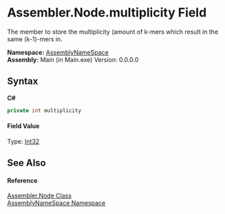# Assembler.Node.multiplicity Field
 

The member to store the multiplicity (amount of k-mers which result in the same (k-1)-mers in.

**Namespace:**&nbsp;<a href="6bcc80ef-5cfd-db5f-1eb2-7297d1c16397">AssemblyNameSpace</a><br />**Assembly:**&nbsp;Main (in Main.exe) Version: 0.0.0.0

## Syntax

**C#**<br />
``` C#
private int multiplicity
```


#### Field Value
Type: <a href="http://msdn2.microsoft.com/en-us/library/td2s409d" target="_blank">Int32</a>

## See Also


#### Reference
<a href="832e0431-cd84-4735-6a18-7ba1139e6788">Assembler.Node Class</a><br /><a href="6bcc80ef-5cfd-db5f-1eb2-7297d1c16397">AssemblyNameSpace Namespace</a><br />